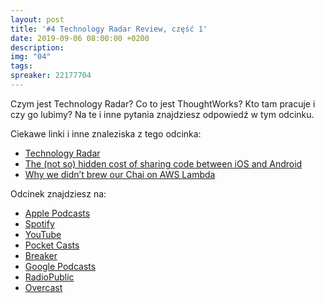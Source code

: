 ```yaml
---
layout: post
title: '#4 Technology Radar Review, część 1'
date: 2019-09-06 08:00:00 +0200
description: 
img: "04"
tags: 
spreaker: 22177704
---
```

Czym jest Technology Radar? Co to jest ThoughtWorks? Kto tam pracuje i czy go lubimy? Na te i inne pytania znajdziesz odpowiedź w tym odcinku.

Ciekawe linki i inne znaleziska z tego odcinka:

- [Technology Radar](https://www.thoughtworks.com/radar)
- [The (not so) hidden cost of sharing code between iOS and Android](https://blogs.dropbox.com/tech/2019/08/the-not-so-hidden-cost-of-sharing-code-between-ios-and-android/)
- [Why we didn’t brew our Chai on AWS Lambda](https://medium.com/@nikhilsharma1265/why-we-didnt-brew-our-chai-on-aws-lambda-4617cabd326c)

Odcinek znajdziesz na:

- [Apple Podcasts](https://podcasts.apple.com/pl/podcast/technology-radar-review-cz%C4%99%C5%9B%C4%87-1/id1477067604?i=1000448746316&l=pl)
- [Spotify](https://open.spotify.com/episode/4pnzctNHixiK7PYnOlbijh)
- [YouTube](https://www.youtube.com/watch?v=qQTJlmiEU1w)
- [Pocket Casts](https://pca.st/16k1)
- [Breaker](https://www.breaker.audio/patoarchitekci/e/50821879)
- [Google Podcasts](https://podcasts.google.com/?feed=aHR0cHM6Ly9hbmNob3IuZm0vcy84NzIwMTBjL3BvZGNhc3QvcnNz&episode=NWUyYmNlOGMtMDQ3NC1hOGJjLWFlNjQtYmI0MWM2Y2VkZTYw)
- [RadioPublic](https://radiopublic.com/patoarchitekci-6BJROa/ep/s1!04bfb)
- [Overcast](https://overcast.fm/+TnubWYwFk)
